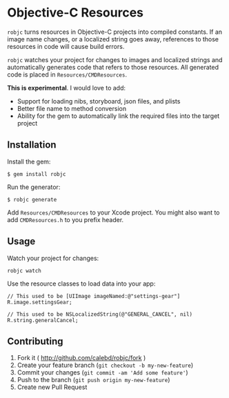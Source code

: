 # Objective-C Resources

`robjc` turns resources in Objective-C projects into compiled constants. If an image name changes, or a localized string goes away, references to those resources in code will cause build errors.

`robjc` watches your project for changes to images and localized strings and automatically generates code that refers to those resources. All generated code is placed in `Resources/CMDResources`.

**This is experimental**. I would love to add:

- Support for loading nibs, storyboard, json files, and plists
- Better file name to method conversion
- Ability for the gem to automatically link the required files into the target project

## Installation

Install the gem:

```
$ gem install robjc
```

Run the generator:

```
$ robjc generate
```

Add `Resources/CMDResources` to your Xcode project. You might also want to add `CMDResources.h` to you prefix header.

## Usage

Watch your project for changes:

```
robjc watch
```

Use the resource classes to load data into your app:

```
// This used to be [UIImage imageNamed:@"settings-gear"]
R.image.settingsGear;

// This used to be NSLocalizedString(@"GENERAL_CANCEL", nil)
R.string.generalCancel;
```

## Contributing

1. Fork it ( http://github.com/calebd/robjc/fork )
2. Create your feature branch (`git checkout -b my-new-feature`)
3. Commit your changes (`git commit -am 'Add some feature'`)
4. Push to the branch (`git push origin my-new-feature`)
5. Create new Pull Request
